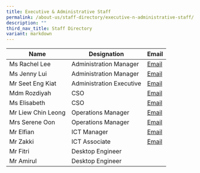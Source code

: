 ```yaml
---
title: Executive & Administrative Staff
permalink: /about-us/staff-directory/executive-n-administrative-staff/
description: ""
third_nav_title: Staff Directory
variant: markdown
---
```

| Name | Designation | Email |
| -------- | -------- | -------- |
| Ms Rachel Lee     | Administration Manager     | <a href="mailto:Rachel_Lee@schools.gov.sg" target="">Email</a>     |
| Ms Jenny Lui     | Administration Manager    | <a href="mailto:lui_yuen_lan@schools.gov.sg" target="">Email</a>     |
| Mr Seet Eng Kiat     | Administration Executive     | <a href="mailto:Seet_Eng_Kiat@schools.gov.sg" target="">Email</a>     |
| Mdm Rozdiyah     | CSO    | <a href="mailto:Rozdiyah_Harun@schools.gov.sg" target="">Email</a>    |
| Ms Elisabeth     | CSO    | <a href="mailto:elisabeth_lily@schools.gov.sg" target="">Email</a>    |
| Mr Liew Chin Leong     | Operations Manager     | <a href="mailto:liew_chin_leong@schools.gov.sg" target="">Email</a>     |
| Mrs Serene Oon    | Operations Manager    | <a href="mailto:serene_sing_ching_lan@schools.gov.sg" target="">Email</a>     |
| Mr Elfian     | ICT Manager     | <a href="mailto:elfian_abdul_hadi@schools.gov.sg" target="">Email</a>    |
| Mr Zakki    | ICT Associate   | <a href="mailto:zakki_b_adali@schools.gov.sg" target="">Email</a>    |
| Mr Fitri     | Desktop Engineer     | 
| Mr Amirul     | Desktop Engineer     |